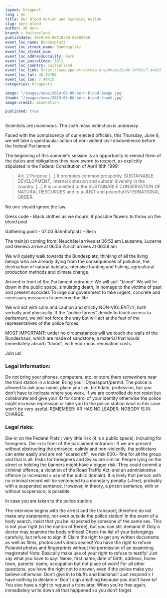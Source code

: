 ```yaml
---
layout: blogpost
lang : en
title: Our Blood Action and Swarming Action
slug: bern-blood
author: XR Bern
branch : Switzerland
publishdate: 2019-06-06T10:00:00+02000
event_loc_name: Bundesplatz
event_loc_street_name: Bundesplatz
event_loc_street_num:
event_loc_addressLocality: Bern
event_loc_postalCode: 3011
event_loc_country: Switzerland 
event_loc_link: https://www.openstreetmap.org/#map=19/46.94709/7.44415
event_loc_lat: 46.94709
event_loc_lon: 7.44415
categories: blogposts

image: "/images/news/2019-06-06-bern-blood-image.jpg"
thumb: "/images/news/2019-06-06-bern-blood-thumb.jpg"
image-credit: minxnation

published: true
---
```



Scientists are unanimous. The sixth mass extinction is underway. 

Faced with the complacency of our elected officials, this Thursday, June 6, we will take a spectacular action of non-violent civil disobedience before the federal Parliament. 

The beginning of this summer's session is an opportunity to remind them of the duties and obligations they have sworn to respect, as explicitly stipulated in the Federal Constitution of April 18th 1999:


>Art. 2 Purpose
>[…]
>It promotes common prosperity, SUSTAINABLE DEVELOPMENT, internal cohesion and cultural diversity in the country.
>[…]
>It is committed to the SUSTAINABLE CONSERVATION OF NATURAL RESOURCES and to a JUST and peaceful INTERNATIONAL ORDER.

No one should ignore the law.

Dress code - Black clothes as we mourn, if possible flowers to throw on the blood pool

Gathering point - 07:00 Bahnhofplatz - Bern

The train(s) coming from:
Neuchâtel arrives at 06:52 am 
Lausanne, Lucerne and Geneva arrive at 06:56 
Zurich arrives at 06:58 am 

We will quietly walk towards the Bundesplatz, thinking of all the living beings who are already dying from the consequences of pollution, the destruction of natural habitats, intensive hunting and fishing, agricultural production methods and climate change.

Arrived in front of the Parliament entrance:
We will spill "blood"
We will lie down in the public space, simulating death, in homage to the victims of past and present ecocides 
To urge our government to take urgent, concrete and necessary measures to preserve the life

We will act with calm and caution and strictly NON-VIOLENTLY, both verbally and physically. If the "police forces" decide to block access to parliament, we will not force the way but will act at the feet of the representatives of the police forces. 

MOST IMPORTANT: under no circumstances will we touch the walls of the Bundeshaus, which are made of sandstone, a material that would immediately absorb "blood", with enormous renovation costs. 

Join us!

### Legal information:
Do not bring your phones, computers, etc. or store them somewhere near the train station in a locker. Bring your ID/passport/permit. The police is allowed to ask your name, place you live, birthdate, profession, but you don't have to indicate where you work. If we are controlled do not resist but collaborate and give your ID for control of your identity otherwise the police might increase repression or take you to the police station what in this case won't be very useful. 
REMEMBER: XR HAS NO LEADER; NOBODY IS IN CHARGE.

### Legal risks:
Die-in on the Federal Platz : very little risk (it is a public space), including for foreigners.
Die-in in front of the parliament entrance : If we are present without obstructing the entrance, calmly and non-violently, the politicians can enter easily and are not "scared off", we risk 600.- fine for all the group and that is all. Risks for foreigners and Swiss are similar.
People lying on the street or holding the banners might have a bigger risk. They could commit a criminal offence, a violation of the Road Traffic Act, and an administrative offence (« increased » use of the public domain). It is likely that person with no criminal record will be sentenced to a monetary penalty (~fine), probably with a suspended sentence. However, in theory, a prison sentence, with or without suspension, is possible.

In case you are taken to the police station:

The interview begins with the arrest and the transport; therefore do not make any statements, not even outside the police station! In the event of a body search, insist that you be inspected by someone of the same sex. This is not your right (in the canton of Berne), but you can still demand it! Only a doctor may examine the body orifices! Check the list of your belongings carefully, but refuse to sign it! Claim the right to get any written documents as well as films, photos and videos sealed! You have the right to refuse Polaroid photos and fingerprints without the permission of an examining magistrate! Note: Basically make use of your right to refuse to testify! Just say what you have to say: Name, first name, date of birth, address, home town, parents' name, occupation but not place of work! For all other questions, you have the right not to answer, even if the police make you believe otherwise. Don't give in to bluffs and blackmail! Just respond « I have nothing to declare »! Don't sign anything because you don't have to! You also have a right to request a translater. When you're free again, immediately write down all that happened so you don’t forget.
